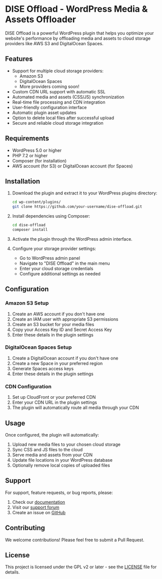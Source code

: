 # DISE Offload - WordPress Media & Assets Offloader

DISE Offload is a powerful WordPress plugin that helps you optimize your website's performance by offloading media and assets to cloud storage providers like AWS S3 and DigitalOcean Spaces.

## Features

- Support for multiple cloud storage providers:
  - Amazon S3
  - DigitalOcean Spaces
  - More providers coming soon!
- Custom CDN URL support with automatic SSL
- Automated media and assets (CSS/JS) synchronization
- Real-time file processing and CDN integration
- User-friendly configuration interface
- Automatic plugin asset updates
- Option to delete local files after successful upload
- Secure and reliable cloud storage integration

## Requirements

- WordPress 5.0 or higher
- PHP 7.2 or higher
- Composer (for installation)
- AWS account (for S3) or DigitalOcean account (for Spaces)

## Installation

1. Download the plugin and extract it to your WordPress plugins directory:
   ```bash
   cd wp-content/plugins/
   git clone https://github.com/your-username/dise-offload.git
   ```

2. Install dependencies using Composer:
   ```bash
   cd dise-offload
   composer install
   ```

3. Activate the plugin through the WordPress admin interface.

4. Configure your storage provider settings:
   - Go to WordPress admin panel
   - Navigate to "DISE Offload" in the main menu
   - Enter your cloud storage credentials
   - Configure additional settings as needed

## Configuration

### Amazon S3 Setup

1. Create an AWS account if you don't have one
2. Create an IAM user with appropriate S3 permissions
3. Create an S3 bucket for your media files
4. Copy your Access Key ID and Secret Access Key
5. Enter these details in the plugin settings

### DigitalOcean Spaces Setup

1. Create a DigitalOcean account if you don't have one
2. Create a new Space in your preferred region
3. Generate Spaces access keys
4. Enter these details in the plugin settings

### CDN Configuration

1. Set up CloudFront or your preferred CDN
2. Enter your CDN URL in the plugin settings
3. The plugin will automatically route all media through your CDN

## Usage

Once configured, the plugin will automatically:

1. Upload new media files to your chosen cloud storage
2. Sync CSS and JS files to the cloud
3. Serve media and assets from your CDN
4. Update file locations in your WordPress database
5. Optionally remove local copies of uploaded files

## Support

For support, feature requests, or bug reports, please:

1. Check our [documentation](https://example.com/docs)
2. Visit our [support forum](https://example.com/forum)
3. Create an issue on [GitHub](https://github.com/your-username/dise-offload/issues)

## Contributing

We welcome contributions! Please feel free to submit a Pull Request.

## License

This project is licensed under the GPL v2 or later - see the [LICENSE](LICENSE) file for details.
